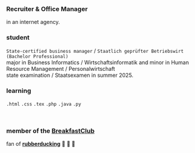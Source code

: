 ### Recruiter & Office Manager
in an internet agency.

### student 
` State-certified business manager ` / ` Staatlich geprüfter Betriebswirt ` ` (Bachelor Professional) ` <br>
major in Business Informatics / Wirtschaftsinformatik and minor in Human Resource Management / Personalwirtschaft <br>
state examination / Staatsexamen in summer 2025.

### learning
`.html` `.css` `.tex` `.php` `.java` `.py`

<br> 

### member of the [BreakfastClub](https://github.com/WF221-BreakfastClub) 
fan of **[rubberducking](https://en.wikipedia.org/wiki/Rubber_duck_debugging)** 
:duck: :duck: :duck:
